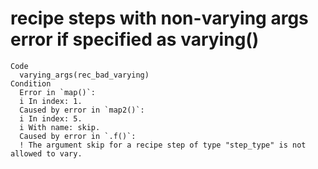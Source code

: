 # recipe steps with non-varying args error if specified as varying()

    Code
      varying_args(rec_bad_varying)
    Condition
      Error in `map()`:
      i In index: 1.
      Caused by error in `map2()`:
      i In index: 5.
      i With name: skip.
      Caused by error in `.f()`:
      ! The argument skip for a recipe step of type "step_type" is not allowed to vary.

